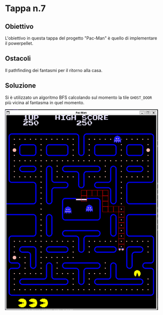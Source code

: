 # Tappa n.7
## Obiettivo
L'obiettivo in questa tappa del progetto "Pac-Man" è quello di implementare il powerpellet.
## Ostacoli
Il pathfinding dei fantasmi per il ritorno alla casa.
## Soluzione
Si è utilizzato un algoritmo BFS calcolando sul momento la tile `GHOST_DOOR` più vicina al fantasma in quel momento.

![demo](demo.png)